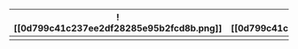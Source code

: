 




| ![[0d799c41c237ee2df28285e95b2fcd8b.png]] | ![[0d799c41c237ee2df28285e95b2fcd8b.png]] | ![[9472ac60b36158e5810087f24916cb07.gif]] |
| ----------------------------------------- | ----------------------------------------- | ----------------------------------------- |
|                                           |                                           |                                           |



